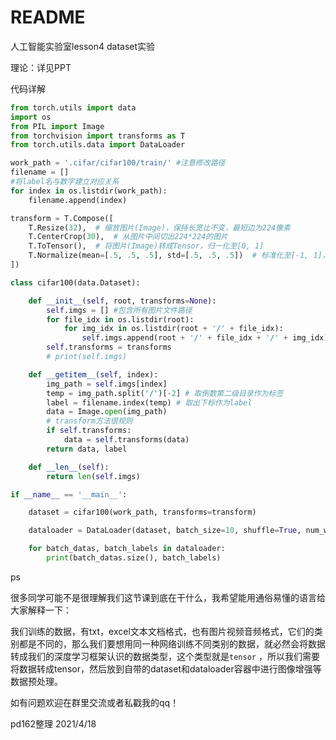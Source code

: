 # README



人工智能实验室lesson4 dataset实验

理论：详见PPT

代码详解

```python
from torch.utils import data
import os
from PIL import Image
from torchvision import transforms as T
from torch.utils.data import DataLoader

work_path = '.cifar/cifar100/train/' #注意修改路径
filename = []
#将label名与数字建立对应关系
for index in os.listdir(work_path):
    filename.append(index)

transform = T.Compose([
    T.Resize(32),  # 缩放图片(Image)，保持长宽比不变，最短边为224像素
    T.CenterCrop(30),  # 从图片中间切出224*224的图片
    T.ToTensor(),  # 将图片(Image)转成Tensor，归一化至[0, 1]
    T.Normalize(mean=[.5, .5, .5], std=[.5, .5, .5])  # 标准化至[-1, 1]，规定均值和标准差
])

class cifar100(data.Dataset):

    def __init__(self, root, transforms=None):
        self.imgs = [] #包含所有图片文件路径
        for file_idx in os.listdir(root):
            for img_idx in os.listdir(root + '/' + file_idx):
                self.imgs.append(root + '/' + file_idx + '/' + img_idx)
        self.transforms = transforms
        # print(self.imgs)

    def __getitem__(self, index):
        img_path = self.imgs[index]
        temp = img_path.split('/')[-2] # 取倒数第二级目录作为标签
        label = filename.index(temp) # 取出下标作为label
        data = Image.open(img_path)
        # transform方法很规则
        if self.transforms:
            data = self.transforms(data)
        return data, label

    def __len__(self):
        return len(self.imgs)

if __name__ == '__main__':

    dataset = cifar100(work_path, transforms=transform)

    dataloader = DataLoader(dataset, batch_size=10, shuffle=True, num_workers=2, drop_last=False)

    for batch_datas, batch_labels in dataloader:
        print(batch_datas.size(), batch_labels)
```



ps

很多同学可能不是很理解我们这节课到底在干什么，我希望能用通俗易懂的语言给大家解释一下：

我们训练的数据，有txt，excel文本文档格式，也有图片视频音频格式，它们的类别都是不同的，那么我们要想用同一种网络训练不同类别的数据，就必然会将数据转成我们的深度学习框架认识的数据类型，这个类型就是`tensor`  ，所以我们需要将数据转成tensor，然后放到自带的dataset和dataloader容器中进行图像增强等数据预处理。



如有问题欢迎在群里交流或者私戳我的qq！

pd162整理 2021/4/18